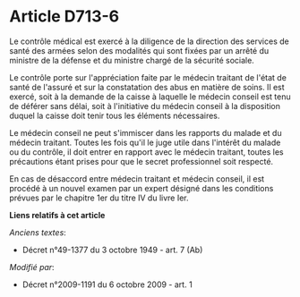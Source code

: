 # Article D713-6

Le contrôle médical est exercé à la diligence de la direction des services de santé des armées selon des modalités qui sont
fixées par un arrêté    du ministre de la défense et du ministre chargé de la sécurité sociale. 

Le contrôle porte sur l'appréciation faite par le médecin traitant de l'état de santé de l'assuré et sur la constatation des
abus en matière de soins. Il est exercé, soit à la demande de la caisse à laquelle le médecin conseil est tenu de déférer
sans délai, soit à l'initiative du médecin conseil à la disposition duquel la caisse doit tenir tous les éléments
nécessaires. 

Le médecin conseil ne peut s'immiscer dans les rapports du malade et du médecin traitant. Toutes les fois qu'il le juge utile
dans l'intérêt du malade ou du contrôle, il doit entrer en rapport avec le médecin traitant, toutes les précautions étant
prises pour que le secret professionnel soit respecté. 

En cas de désaccord entre médecin traitant et médecin conseil, il est procédé à un nouvel examen par un expert désigné dans
les conditions prévues par le chapitre 1er du titre IV du livre Ier.

**Liens relatifs à cet article**

_Anciens textes_:

  - Décret n°49-1377 du 3 octobre 1949 - art. 7 (Ab)

_Modifié par_:

  - Décret n°2009-1191 du 6 octobre 2009 - art. 1
